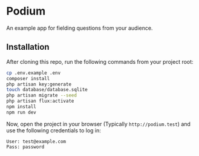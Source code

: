 # Podium

An example app for fielding questions from your audience.

## Installation

After cloning this repo, run the following commands from your project root:

```bash
cp .env.example .env
composer install
php artisan key:generate
touch database/database.sqlite
php artisan migrate --seed
php artisan flux:activate
npm install
npm run dev
```

Now, open the project in your browser (Typically `http://podium.test`) and use the following credentials to log in:

```
User: test@example.com
Pass: password
```
